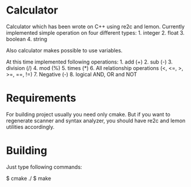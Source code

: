 Calculator
==========

Calculator which has been wrote on C++ using re2c and lemon. Currently implemented simple operation on four different types:
    1. integer
    2. float
    3. boolean
    4. string
    
Also calculator makes possible to use variables.

At this time implemented following operations:
    1. add (+)
    2. sub (-)
    3. division (/)
    4. mod (%)
    5. times (*)
    6. All relationship operations (<, <=, >, >=, ==, !=)
    7. Negative (-)
    8. logical AND, OR and NOT

Requirements
============

For building project usually you need only cmake. But if you want to regenerate scanner and syntax analyzer, you should have re2c and lemon utilities accordingly.
    
Building
========

Just type following commands:

$ cmake ./
$ make
